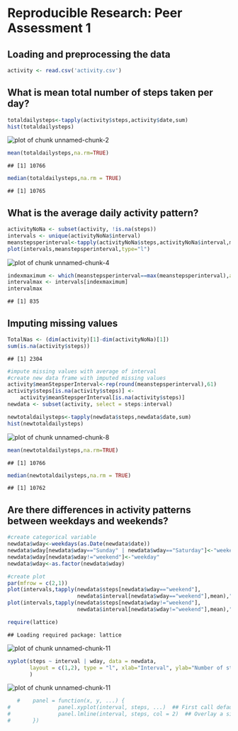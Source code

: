 # Reproducible Research: Peer Assessment 1


## Loading and preprocessing the data

```r
activity <- read.csv('activity.csv')
```


## What is mean total number of steps taken per day?

```r
totaldailysteps<-tapply(activity$steps,activity$date,sum)
hist(totaldailysteps)
```

![plot of chunk unnamed-chunk-2](./PA1_template_files/figure-html/unnamed-chunk-2.png) 


```r
mean(totaldailysteps,na.rm=TRUE)
```

```
## [1] 10766
```

```r
median(totaldailysteps,na.rm = TRUE)
```

```
## [1] 10765
```

## What is the average daily activity pattern?

```r
activityNoNa <- subset(activity, !is.na(steps))
intervals <- unique(activityNoNa$interval)
meanstepsperinterval<-tapply(activityNoNa$steps,activityNoNa$interval,mean)
plot(intervals,meanstepsperinterval,type="l")
```

![plot of chunk unnamed-chunk-4](./PA1_template_files/figure-html/unnamed-chunk-4.png) 



```r
indexmaximum <- which(meanstepsperinterval==max(meanstepsperinterval),arr.ind = TRUE)[1]
intervalmax <- intervals[indexmaximum]
intervalmax
```

```
## [1] 835
```

## Imputing missing values

```r
TotalNas <- (dim(activity)[1]-dim(activityNoNa)[1])
sum(is.na(activity$steps))
```

```
## [1] 2304
```


```r
#impute missing values with average of interval
#create new data frame with imputed missing values
activity$meanStepsperInterval<-rep(round(meanstepsperinterval),61)
activity$steps[is.na(activity$steps)] <- 
    activity$meanStepsperInterval[is.na(activity$steps)]
newdata <- subset(activity, select = steps:interval)
```


```r
newtotaldailysteps<-tapply(newdata$steps,newdata$date,sum)
hist(newtotaldailysteps)
```

![plot of chunk unnamed-chunk-8](./PA1_template_files/figure-html/unnamed-chunk-8.png) 


```r
mean(newtotaldailysteps,na.rm=TRUE)
```

```
## [1] 10766
```

```r
median(newtotaldailysteps,na.rm = TRUE)
```

```
## [1] 10762
```

## Are there differences in activity patterns between weekdays and weekends?

```r
#create categorical variable
newdata$wday<-weekdays(as.Date(newdata$date))
newdata$wday[newdata$wday=="Sunday" | newdata$wday=="Saturday"]<-"weekend"
newdata$wday[newdata$wday!="weekend"]<-"weekday"
newdata$wday<-as.factor(newdata$wday)
```


```r
#create plot
par(mfrow = c(2,1))
plot(intervals,tapply(newdata$steps[newdata$wday=="weekend"],
                      newdata$interval[newdata$wday=="weekend"],mean),"l",ylab="")
plot(intervals,tapply(newdata$steps[newdata$wday!="weekend"],
                      newdata$interval[newdata$wday!="weekend"],mean),"l",ylab="")

require(lattice)
```

```
## Loading required package: lattice
```

![plot of chunk unnamed-chunk-11](./PA1_template_files/figure-html/unnamed-chunk-111.png) 

```r
xyplot(steps ~ interval | wday, data = newdata, 
       layout = c(1,2), type = "l", xlab="Interval", ylab="Number of steps"
       )
```

![plot of chunk unnamed-chunk-11](./PA1_template_files/figure-html/unnamed-chunk-112.png) 

```r
   #    panel = function(x, y, ...) {
#               panel.xyplot(interval, steps, ...)  ## First call default panel function
#               panel.lmline(interval, steps, col = 2)  ## Overlay a simple linear regression line
#       })
```
